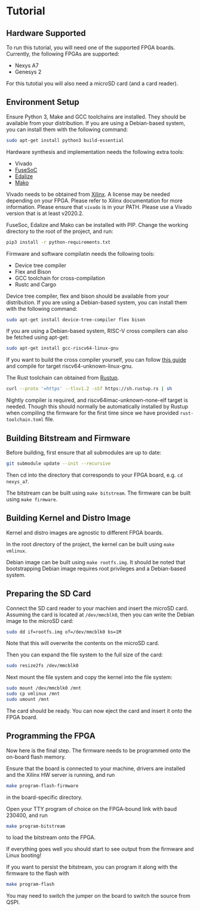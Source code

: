 # Tutorial

## Hardware Supported

To run this tutorial, you will need one of the supported FPGA boards. Currently, the following FPGAs
are supported:
* Nexys A7
* Genesys 2

For this tutotial you will also need a microSD card (and a card reader).

## Environment Setup

Ensure Python 3, Make and GCC toolchains are installed. They should be available from your distribution. If you are using a Debian-based system,
you can install them with the following command:
```bash
sudo apt-get install python3 build-essential
```

Hardware synthesis and implementation needs the following extra tools:
* Vivado
* [FuseSoC](https://github.com/olofk/fusesoc)
* [Edalize](https://github.com/olofk/edalize)
* [Mako](https://github.com/sqlalchemy/mako)

Vivado needs to be obtained from [Xilinx](https://www.xilinx.com/support/download.html). A license may be needed depending on your FPGA. Please refer to Xilinx documentation for more information. Please ensure that `vivado` is in your PATH.
Please use a Vivado version that is at least v2020.2.

FuseSoc, Edalize and Mako can be installed with PIP. Change the working directory to the root of the project, and run:
```bash
pip3 install -r python-requirements.txt
```

Firmware and software compilatin needs the following tools:
* Device tree compiler
* Flex and Bison
* GCC toolchain for cross-compilation
* Rustc and Cargo

Device tree compiler, flex and bison should be available from your distribution. If you are using a Debian-based system,
you can install them with the following command:
```bash
sudo apt-get install device-tree-compiler flex bison
```

If you are using a Debian-based system, RISC-V cross compilers can also be fetched using apt-get:
```bash
sudo apt-get install gcc-riscv64-linux-gnu
```
If you want to build the cross compiler yourself, you can follow [this guide](https://wiki.osdev.org/GCC_Cross-Compiler)
and compile for target riscv64-unknown-linux-gnu.

The Rust toolchain can obtained from [Rustup](https://rustup.rs/).
```bash
curl --proto '=https' --tlsv1.2 -sSf https://sh.rustup.rs | sh
```
Nightly compiler is required, and riscv64imac-unknown-none-elf target is needed. Though this should
normally be automatically installed by Rustup when compiling the firmware for the first time since
we have provided `rust-toolchain.toml` file.

## Building Bitstream and Firmware

Before building, first ensure that all submodules are up to date:
```bash
git submodule update --init --recursive
```

Then cd into the directory that corresponds to your FPGA board, e.g. `cd nexys_a7`.

The bitstream can be built using `make bitstream`. The firmware can be built using `make firmware`.

## Building Kernel and Distro Image

Kernel and distro images are agnostic to different FPGA boards.

In the root directory of the project, the kernel can be built using `make vmlinux`.

Debian image can be built using `make rootfs.img`. It should be noted that bootstrapping Debian image requires root privileges and a Debian-based system.

## Preparing the SD Card

Connect the SD card reader to your machien and insert the microSD card. Assuming the card is located at `/dev/mmcblk0`, then you can write the Debian image to the microSD card:
```bash
sudo dd if=rootfs.img of=/dev/mmcblk0 bs=1M
```
Note that this will overwrite the contents on the microSD card.

Then you can expand the file system to the full size of the card:
```bash
sudo resize2fs /dev/mmcblk0
```

Next mount the file system and copy the kernel into the file system:
```bash
sudo mount /dev/mmcblk0 /mnt
sudo cp vmlinux /mnt
sudo umount /mnt
```

The card should be ready. You can now eject the card and insert it onto the FPGA board.

## Programming the FPGA

Now here is the final step. The firmware needs to be programmed onto the on-board flash memory.

Ensure that the board is connected to your machine, drivers are installed and the Xilinx HW server is running, and run
```bash
make program-flash-firmware
```
in the board-specific directory.

Open your TTY program of choice on the FPGA-bound link with baud 230400, and run
```bash
make program-bitstream
```
to load the bitstream onto the FPGA.

If everything goes well you should start to see output from the firmware and Linux booting!

If you want to persist the bitstream, you can program it along with the firmware to the flash with
```bash
make program-flash
```
You may need to switch the jumper on the board to switch the source from QSPI.